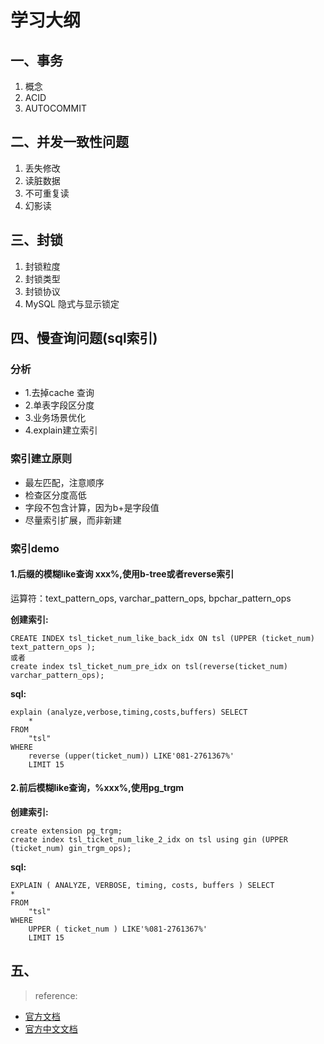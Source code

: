 # 学习大纲

## 一、事务
1. 概念
2. ACID
3. AUTOCOMMIT

## 二、并发一致性问题
1. 丢失修改
2. 读脏数据
3. 不可重复读
4. 幻影读

## 三、封锁
1. 封锁粒度
2. 封锁类型
3. 封锁协议
4. MySQL 隐式与显示锁定

## 四、慢查询问题(sql索引)

### 分析
* 1.去掉cache 查询
* 2.单表字段区分度
* 3.业务场景优化
* 4.explain建立索引

### 索引建立原则
* 最左匹配，注意顺序
* 检查区分度高低
* 字段不包含计算，因为b+是字段值
* 尽量索引扩展，而非新建
### 索引demo

#### 1.后缀的模糊like查询 xxx%,使用b-tree或者reverse索引
运算符：text_pattern_ops, varchar_pattern_ops, bpchar_pattern_ops

**创建索引:**
~~~
CREATE INDEX tsl_ticket_num_like_back_idx ON tsl (UPPER (ticket_num) text_pattern_ops ); 
或者
create index tsl_ticket_num_pre_idx on tsl(reverse(ticket_num) varchar_pattern_ops); 
~~~
**sql:**
~~~
explain (analyze,verbose,timing,costs,buffers) SELECT
	* 
FROM
	"tsl" 
WHERE
	reverse (upper(ticket_num)) LIKE'081-2761367%' 
	LIMIT 15
~~~


#### 2.前后模糊like查询，%xxx%,使用pg_trgm

**创建索引:**
~~~
create extension pg_trgm; 
create index tsl_ticket_num_like_2_idx on tsl using gin (UPPER (ticket_num) gin_trgm_ops);      

~~~
**sql:**
~~~
EXPLAIN ( ANALYZE, VERBOSE, timing, costs, buffers ) SELECT
* 
FROM
	"tsl" 
WHERE
	UPPER ( ticket_num ) LIKE'%081-2761367%' 
	LIMIT 15 
~~~

## 五、

> reference:
* [官方文档](http://www.postgres.cn/docs/9.6/indexes-opclass.html)
* [官方中文文档](https://www.yiibai.com/manual/postgresql/indexes-opclass.html)


